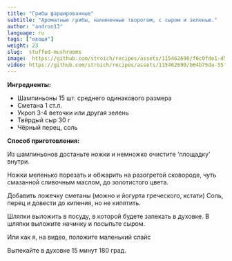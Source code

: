 ```yaml
---
title: "Грибы фаршированные"
subtitle: "Ароматные грибы, начиненные творогом, с сыром и зеленью."
author: "andron13"
language: ru
tags: ["овощи"]
weight: 23
slug:  stuffed-mushrooms
image:  https://github.com/stroich/recipes/assets/115462690/f6c0fde1-d5d1-4543-b62f-78fe9384042c
video: https://github.com/stroich/recipes/assets/115462690/b64b75da-35f7-4b5f-bb29-f4d9f51373ab
---
```


**Ингредиенты:**

* Шампиньоны 15 шт. среднего одинакового размера
* Сметана 1 ст.л.
* Укроп 3-4 веточки
  или другая зелень
* Твёрдый сыр 30 г
* Чёрный перец, соль


**Способ приготовления:**

Из шампиньонов достаньте ножки и немножко очистите ‘площадку’ внутри.

Ножки меленько порезать и обжарить на разогретой сковороде, чуть смазанной сливочным маслом, до золотистого цвета.

Добавить ложечку сметаны (можно и йогурта греческого, кстати) Соль, перец и довести до кипения, но не кипятить.

Шляпки выложить в посуду, в которой будете запекать в духовке. В шляпки выложите начинку и посыпьте сыром.

Или как я, на видео, положите маленький слайс

Выпекайте в духовке 15 минут 180 град.

